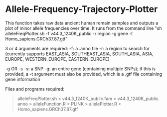 # Allele-Frequency-Trajectory-Plotter

This function takes raw data ancient human remain samples and outputs a plot of minor allele frequencies over time. 
It runs from the command line "sh alleleFreqPlotter.sh -f v44.3_1240K_public -r region -g gene -t Homo_sapiens.GRCh37.87.gtf"

3 or 4 arguments are required: 
-f: a .anno file
-r: a region to search for (currently supports EAST_ASIA, SOUTHEAST_ASIA, SOUTH_ASIA, ASIA, EUROPE, WESTERN_EUROPE, EASTERN_EUROPE)

-g OR -s
-s: a SNP
-g: an entire gene (containing multiple SNPs); if this is provided, a -t argument must also be provided, which is a .gtf file containing gene information

Files and programs required:
> alleleFreqPlotter.sh 
	> v44.3_1240K_public.fam
	> v44.3_1240K_public. anno
	> alleleFunction.R
	> PLINK
	> allelePlotter.R
	> Homo_sapiens.GRCh37.87.gtf
